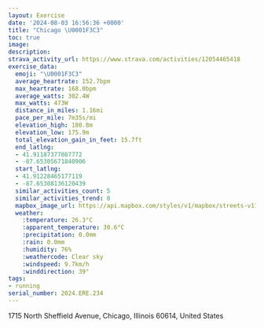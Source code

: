 ```yaml
---
layout: Exercise
date: '2024-08-03 16:56:36 +0000'
title: "Chicago \U0001F3C3"
toc: true
image:
description:
strava_activity_url: https://www.strava.com/activities/12054465418
exercise_data:
  emoji: "\U0001F3C3"
  average_heartrate: 152.7bpm
  max_heartrate: 168.0bpm
  average_watts: 302.4W
  max_watts: 473W
  distance_in_miles: 1.16mi
  pace_per_mile: 7m35s/mi
  elevation_high: 180.8m
  elevation_low: 175.9m
  total_elevation_gain_in_feet: 15.7ft
  end_latlng:
  - 41.91187377087772
  - -87.65305671840906
  start_latlng:
  - 41.91228465177119
  - -87.65308136120439
  similar_activities_count: 5
  similar_activities_trend: 0
  mapbox_image_url: https://api.mapbox.com/styles/v1/mapbox/streets-v11/static/path-5+787af2-1.0(gvx~Fdv~uOHBrA%3FVDl%40K~%40BJBDHFn%40%5E%7C%40P%60%40JFD%3FRMn%40UZ%5BjCwB~%40iAtA%7B%40%7CBiBXQH%3Ff%40M%3FFCBq%40j%40%7B%40l%40SHEFAHB%40NEh%40o%40t%40_%40%5Cc%40%3FEi%40P%5E%5Bd%40c%40bAu%40T%5BBOIWk%40mAKMGAo%40j%40kAx%40%7BBlBmChBqDvCk%40h%40a%40VI%40KSIEUXQHWAg%40H_%40%40QCc%40B),pin-s-s+e5b22e(-87.65299,41.91092),pin-s-f+89ae00(-87.65305000000005,41.91044999999998)/auto/800x800?access_token=pk.eyJ1Ijoiam9zaGJlY2ttYW4iLCJhIjoiY205eWR2aDd1MWZ6djJrbXc4a3M0bWZleiJ9.XiG9OWkNcZk2QzjJbxLB4A
  weather:
    :temperature: 26.3°C
    :apparent_temperature: 30.6°C
    :precipitation: 0.0mm
    :rain: 0.0mm
    :humidity: 76%
    :weathercode: Clear sky
    :windspeed: 9.7km/h
    :winddirection: 39°
tags:
- running
serial_number: 2024.ERE.234
---
```

1715 North Sheffield Avenue, Chicago, Illinois 60614, United States
